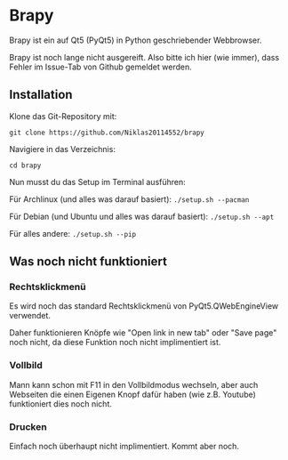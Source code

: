 # Brapy

Brapy ist ein auf Qt5 (PyQt5) in Python geschriebender Webbrowser.

Brapy ist noch lange nicht ausgereift. Also bitte ich hier (wie immer), dass Fehler im Issue-Tab von Github gemeldet werden.

## Installation

Klone das Git-Repository mit:

```git clone https://github.com/Niklas20114552/brapy```

Navigiere in das Verzeichnis:

```cd brapy```

Nun musst du das Setup im Terminal ausführen:

Für Archlinux (und alles was darauf basiert): ```./setup.sh --pacman```

Für Debian (und Ubuntu und alles was darauf basiert): ```./setup.sh --apt```

Für alles andere: ```./setup.sh --pip```

## Was noch nicht funktioniert

### Rechtsklickmenü

Es wird noch das standard Rechtsklickmenü von PyQt5.QWebEngineView verwendet.

Daher funktionieren Knöpfe wie "Open link in new tab" oder "Save page" noch nicht, da diese Funktion noch nicht implimentiert ist.

### Vollbild

Mann kann schon mit F11 in den Vollbildmodus wechseln, aber auch Webseiten die einen Eigenen Knopf dafür haben (wie z.B. Youtube) funktioniert dies noch nicht.

### Drucken

Einfach noch überhaupt nicht implimentiert. Kommt aber noch.
